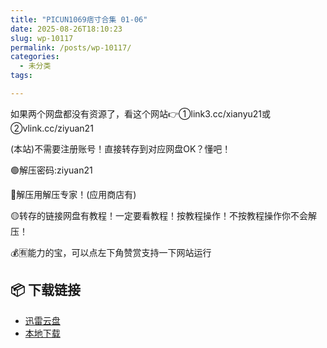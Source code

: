 ```yaml
---
title: "PICUN1069痞寸合集 01-06"
date: 2025-08-26T18:10:23
slug: wp-10117
permalink: /posts/wp-10117/
categories:
  - 未分类
tags:

---
```


如果两个网盘都没有资源了，看这个网站👉①link3.cc/xianyu21或②vlink.cc/ziyuan21

(本站)不需要注册账号！直接转存到对应网盘OK？懂吧！

🟢解压密码:ziyuan21

🔵解压用解压专家！(应用商店有)

🟡转存的链接网盘有教程！一定要看教程！按教程操作！不按教程操作你不会解压！

💰🈶能力的宝，可以点左下角赞赏支持一下网站运行

## 📦 下载链接
- [迅雷云盘](https://blziyuan21.com/pay-download/10117?key=dc6ddd954a&down_id=0)
- [本地下载](https://blziyuan21.com/pay-download/10117?key=dc6ddd954a&down_id=1)

